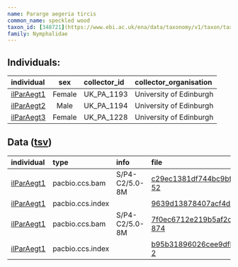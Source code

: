 ```yaml
---
name: Pararge aegeria tircis
common_name: speckled wood
taxon_id: [348721](https://www.ebi.ac.uk/ena/data/taxonomy/v1/taxon/tax-id/348721)order: Lepidoptera
family: Nymphalidae
---
```


## Individuals:

| individual | sex | collector_id | collector_organisation |
| :--------- | :-: | :----------- | :--------------------- |
| [ilParAegt1](ilParAegt1.md) | Female | UK_PA_1193 | University of Edinburgh |
| [ilParAegt2](ilParAegt2.md) | Male | UK_PA_1194 | University of Edinburgh |
| [ilParAegt3](ilParAegt3.md) | Female | UK_PA_1228 | University of Edinburgh |

## Data ([tsv](Pararge_aegeria_tircis_data.tsv))

| individual | type | info | file |
| :--------- | :--- | :--- | :--- |
| [ilParAegt1](ilParAegt1.md) | pacbio.ccs.bam | S/P4-C2/5.0-8M | [c29ec1381df744bc9bf4aa41e4617a3f-52](https://darwin.cog.sanger.ac.uk/insects/Pararge_aegeria_tircis/ilParAegt1/genomic_data/pacbio/m64016_191209_193913.ccs.bam) |
| [ilParAegt1](ilParAegt1.md) | pacbio.ccs.index |  | [9639d13878407acf4db8e966040ca54d](https://darwin.cog.sanger.ac.uk/insects/Pararge_aegeria_tircis/ilParAegt1/genomic_data/pacbio/m64016_191209_193913.ccs.bam.pbi) |
| [ilParAegt1](ilParAegt1.md) | pacbio.ccs.bam | S/P4-C2/5.0-8M | [7f0ec6712e219b5af2c40ff303b2224c-874](https://darwin.cog.sanger.ac.uk/insects/Pararge_aegeria_tircis/ilParAegt1/genomic_data/pacbio/m64094_200220_160052.ccs.bam) |
| [ilParAegt1](ilParAegt1.md) | pacbio.ccs.index |  | [b95b31896026cee9dfb4fc974330ae86-2](https://darwin.cog.sanger.ac.uk/insects/Pararge_aegeria_tircis/ilParAegt1/genomic_data/pacbio/m64094_200220_160052.ccs.bam.pbi) |
